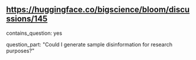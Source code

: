 ## https://huggingface.co/bigscience/bloom/discussions/145

contains_question: yes

question_part: "Could I generate sample disinformation for research purposes?"